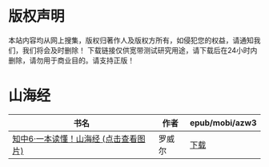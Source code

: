 # 版权声明

本站内容均从网上搜集，版权归著作人及版权方所有，如侵犯您的权益，请通知我们，我们将会及时删除！ 下载链接仅供宽带测试研究用途，请下载后在24小时内删除，请勿用于商业目的。请支持正版！

# 山海经

| 书名 | 作者 | epub/mobi/azw3 |
| --- | --- | --- |
| [知中6·一本读懂！山海经 (点击查看图片)](https://www.dushupai.com/attachment/2024/06/05/3e03e395bcb79bab.jpg) | 罗威尔 | [下载](https://url89.ctfile.com/f/31084289-1357025233-398c4e?p=8866) |
